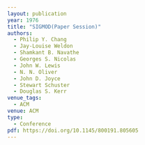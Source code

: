 ```yaml
---
layout: publication
year: 1976
title: "SIGMOD(Paper Session)"
authors:
  - Philip Y. Chang
  - Jay-Louise Weldon
  - Shamkant B. Navathe
  - Georges S. Nicolas
  - John W. Lewis
  - N. N. Oliver
  - John D. Joyce
  - Stewart Schuster
  - Douglas S. Kerr
venue_tags:
  - ACM
venue: ACM
type:
  - Conference
pdf: https://doi.org/10.1145/800191.805605
---
```

